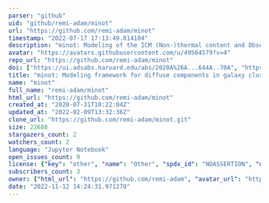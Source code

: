 ```yaml
---
parser: "github"
uid: "github/remi-adam/minot"
url: "https://github.com/remi-adam/minot"
timestamp: "2022-07-17 17:13:49.814104"
description: "minot: Modeling of the ICM (Non-)thermal content and Observables prediction Tools"
avatar: "https://avatars.githubusercontent.com/u/49564579?v=4"
repo_url: "https://github.com/remi-adam/minot"
doi: ["https://ui.adsabs.harvard.edu/abs/2020A%26A...644A..70A", "https://ui.adsabs.harvard.edu/abs/2020ascl.soft09012A/abstract"]
title: "minot: Modeling framework for diffuse components in galaxy clusters"
name: "minot"
full_name: "remi-adam/minot"
html_url: "https://github.com/remi-adam/minot"
created_at: "2020-07-31T10:22:04Z"
updated_at: "2022-02-09T13:32:36Z"
clone_url: "https://github.com/remi-adam/minot.git"
size: 22688
stargazers_count: 2
watchers_count: 2
language: "Jupyter Notebook"
open_issues_count: 9
license: {"key": "other", "name": "Other", "spdx_id": "NOASSERTION", "url": null, "node_id": "MDc6TGljZW5zZTA="}
subscribers_count: 3
owner: {"html_url": "https://github.com/remi-adam", "avatar_url": "https://avatars.githubusercontent.com/u/49564579?v=4", "login": "remi-adam", "type": "User"}
date: "2022-11-12 14:24:31.971270"
---
```

